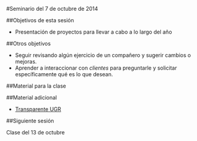 #Seminario del 7 de octubre de 2014

##Objetivos de esta sesión

* Presentación de proyectos para llevar a cabo a lo largo del año

##Otros objetivos

* Seguir revisando algún ejercicio de un compañero y sugerir cambios o mejoras. 
* Aprender a interaccionar con *clientes* para preguntarle y solicitar específicamente qué es lo que desean.

##Material para la clase

##Material adicional

* [Transparente UGR](http://transparente.ugr.es)


##Siguiente sesión

Clase del 13 de octubre 
